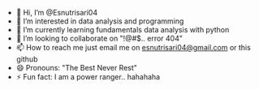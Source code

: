 - 👋 Hi, I’m @Esnutrisari04
- 👀 I’m interested in data analysis and programming
- 🌱 I’m currently learning fundamentals data analysis with python
-  💞️ I’m looking to collaborate on "!@#$.. error 404"
- 📫 How to reach me just email me on esnutrisari04@gmail.com or this github
- 😄 Pronouns: "The Best Never Rest"
- ⚡ Fun fact: I am a power ranger.. hahahaha

<!---
Esnutrisari04/Esnutrisari04 is a ✨ special ✨ repository because its `README.md` (this file) appears on your GitHub profile.
You can click the Preview link to take a look at your changes.
--->
